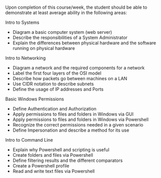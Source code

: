 Upon completion of this course/week, the student should be able to demonstrate at least average ability in the following areas:

Intro to Systems
 * Diagram a basic computer system (web server)
 * Describe the responsibilities of a System Administrator
 * Explain the differences between physical hardware and the software running on physical hardware

Intro to Networking
 * Diagram a network and the required components for a network
 * Label the first four layers of the OSI model
 * Describe how packets go between machines on a LAN
 * Use CIDR notation to describe subnets
 * Define the usage of IP addresses and Ports

Basic Windows Permissions
 * Define Authentication and Authorization
 * Apply permissions to files and folders in Windows via GUI
 * Apply permissions to files and folders in Windows via Powershell
 * Recognize the correct permissions needed in a given scenario
 * Define Impersonation and describe a method for its use

Intro to Command Line
 * Explain why Powershell and scripting is useful
 * Create folders and files via Powershell
 * Define filtering results and the different comparators
 * Create a Powershell profile
 * Read and write text files via Powershell
